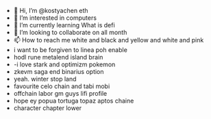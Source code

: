 - 👋 Hi, I’m @kostyachen eth
- 👀 I’m interested in computers
- 🌱 I’m currently learning What is defi
- 💞️ I’m looking to collaborate on all month
- 📫 How to reach me white and black and yellow and white and pink
- i want to be forgiven to linea poh enable
- hodl rune metalend island brain
- -i love stark and optimizm pokemon
- zkevm saga end binarius option
- yeah. winter stop land
- favourite celo chain and tabi mobi
- offchain labor gm guys lifi profile
- hope ey popua tortuga topaz aptos chaine
- character chapter lower
